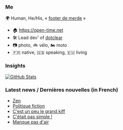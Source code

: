 ### Me

🌍 Human, He/His, « [footer de merde](https://open-time.net/post/2013/07/17/La-veritable-histoire-du-Footer-de-merde-) » 
* 🏠 https://open-time.net 
* 🛠️ Lead dev' of [dotclear](https://git.dotclear.org/dev/dotclear)
* 📷 photo, 🚲 vélo, 🏍️ moto 
* 🇫🇷 native, 🇬🇧 speaking, 🇪🇺 living

### Insights

[![GitHub Stats](https://github-readme-stats-sigma-five.vercel.app/api?username=franck-paul)](https://github.com/franck-paul)

### Latest news / Dernières nouvelles (in French)

<!-- BLOG-POST-LIST:START -->
- [Zen](https://open-time.net/post/2024/06/13/Zen)
- [Politique fiction](https://open-time.net/post/2024/06/12/Politique-fiction)
- [C&#39;est un peu le grand kiff](https://open-time.net/post/2024/06/11/C-est-un-peu-le-grand-kiff)
- [C&#39;était pas simple !](https://open-time.net/post/2024/06/10/C-etait-pas-simple-)
- [Manque pas d&#39;air](https://open-time.net/post/2024/06/09/Manque-pas-d-air)
<!-- BLOG-POST-LIST:END -->
